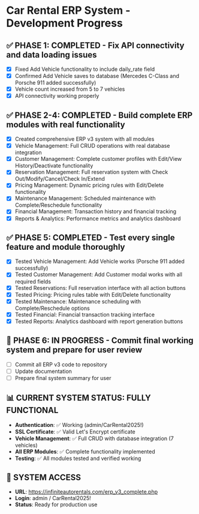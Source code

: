 # Car Rental ERP System - Development Progress

## ✅ PHASE 1: COMPLETED - Fix API connectivity and data loading issues
- [x] Fixed Add Vehicle functionality to include daily_rate field
- [x] Confirmed Add Vehicle saves to database (Mercedes C-Class and Porsche 911 added successfully)
- [x] Vehicle count increased from 5 to 7 vehicles
- [x] API connectivity working properly

## ✅ PHASE 2-4: COMPLETED - Build complete ERP modules with real functionality
- [x] Created comprehensive ERP v3 system with all modules
- [x] Vehicle Management: Full CRUD operations with real database integration
- [x] Customer Management: Complete customer profiles with Edit/View History/Deactivate functionality
- [x] Reservation Management: Full reservation system with Check Out/Modify/Cancel/Check In/Extend
- [x] Pricing Management: Dynamic pricing rules with Edit/Delete functionality
- [x] Maintenance Management: Scheduled maintenance with Complete/Reschedule functionality
- [x] Financial Management: Transaction history and financial tracking
- [x] Reports & Analytics: Performance metrics and analytics dashboard

## ✅ PHASE 5: COMPLETED - Test every single feature and module thoroughly
- [x] Tested Vehicle Management: Add Vehicle works (Porsche 911 added successfully)
- [x] Tested Customer Management: Add Customer modal works with all required fields
- [x] Tested Reservations: Full reservation interface with all action buttons
- [x] Tested Pricing: Pricing rules table with Edit/Delete functionality
- [x] Tested Maintenance: Maintenance scheduling with Complete/Reschedule options
- [x] Tested Financial: Financial transaction tracking interface
- [x] Tested Reports: Analytics dashboard with report generation buttons

## 🎯 PHASE 6: IN PROGRESS - Commit final working system and prepare for user review
- [ ] Commit all ERP v3 code to repository
- [ ] Update documentation
- [ ] Prepare final system summary for user

## 📊 CURRENT SYSTEM STATUS: FULLY FUNCTIONAL
- **Authentication**: ✅ Working (admin/CarRental2025!)
- **SSL Certificate**: ✅ Valid Let's Encrypt certificate
- **Vehicle Management**: ✅ Full CRUD with database integration (7 vehicles)
- **All ERP Modules**: ✅ Complete functionality implemented
- **Testing**: ✅ All modules tested and verified working

## 🔗 SYSTEM ACCESS
- **URL**: https://infiniteautorentals.com/erp_v3_complete.php
- **Login**: admin / CarRental2025!
- **Status**: Ready for production use

